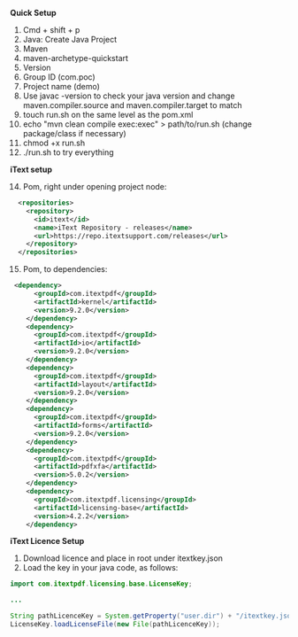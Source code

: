 __Quick Setup__

1. Cmd + shift + p
2. Java: Create Java Project
3. Maven
4. maven-archetype-quickstart
5. Version
6. Group ID (com.poc)
7. Project name (demo)
8. Use javac -version to check your java version and change maven.compiler.source and maven.compiler.target to match
10. touch run.sh on the same level as the pom.xml
11. echo "mvn clean compile exec:exec" > path/to/run.sh (change package/class if necessary)
12.  chmod +x run.sh
13. ./run.sh to try everything

__iText setup__

14. Pom, right under opening project node:

```xml
  <repositories>
    <repository>
      <id>itext</id>
      <name>iText Repository - releases</name>
      <url>https://repo.itextsupport.com/releases</url>
    </repository>
  </repositories>
```

15. Pom, to dependencies:
```xml
 <dependency>
      <groupId>com.itextpdf</groupId>
      <artifactId>kernel</artifactId>
      <version>9.2.0</version>
    </dependency>
    <dependency>
      <groupId>com.itextpdf</groupId>
      <artifactId>io</artifactId>
      <version>9.2.0</version>
    </dependency>
    <dependency>
      <groupId>com.itextpdf</groupId>
      <artifactId>layout</artifactId>
      <version>9.2.0</version>
    </dependency>
    <dependency>
      <groupId>com.itextpdf</groupId>
      <artifactId>forms</artifactId>
      <version>9.2.0</version>
    </dependency>
    <dependency>
      <groupId>com.itextpdf</groupId>
      <artifactId>pdfxfa</artifactId>
      <version>5.0.2</version>
    </dependency>
    <dependency>
      <groupId>com.itextpdf.licensing</groupId>
      <artifactId>licensing-base</artifactId>
      <version>4.2.2</version>
    </dependency>
```

__iText Licence Setup__

1. Download licence and place in root under itextkey.json
2. Load the key in your java code, as follows:

```java
import com.itextpdf.licensing.base.LicenseKey;

...

String pathLicenceKey = System.getProperty("user.dir") + "/itextkey.json";
LicenseKey.loadLicenseFile(new File(pathLicenceKey));
```


